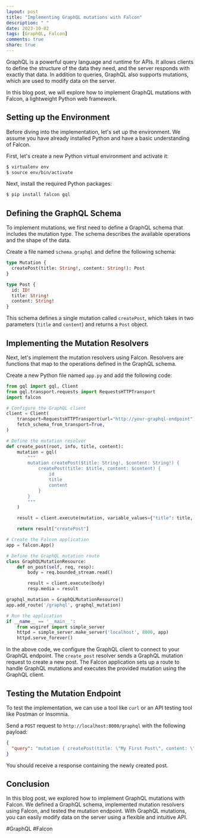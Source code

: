 ```yaml
---
layout: post
title: "Implementing GraphQL mutations with Falcon"
description: " "
date: 2023-10-02
tags: [GraphQL, Falcon]
comments: true
share: true
---
```


GraphQL is a powerful query language and runtime for APIs. It allows clients to define the structure of the data they need, and the server responds with exactly that data. In addition to queries, GraphQL also supports mutations, which are used to modify data on the server.

In this blog post, we will explore how to implement GraphQL mutations with Falcon, a lightweight Python web framework.

## Setting up the Environment

Before diving into the implementation, let's set up the environment. We assume you have already installed Python and have a basic understanding of Falcon.

First, let's create a new Python virtual environment and activate it:

```bash
$ virtualenv env
$ source env/bin/activate
```

Next, install the required Python packages:

```bash
$ pip install falcon gql
```

## Defining the GraphQL Schema

To implement mutations, we first need to define a GraphQL schema that includes the mutation type. The schema describes the available operations and the shape of the data.

Create a file named `schema.graphql` and define the following schema:

```graphql
type Mutation {
  createPost(title: String!, content: String!): Post
}

type Post {
  id: ID!
  title: String!
  content: String!
}
```

This schema defines a single mutation called `createPost`, which takes in two parameters (`title` and `content`) and returns a `Post` object.

## Implementing the Mutation Resolvers

Next, let's implement the mutation resolvers using Falcon. Resolvers are functions that map to the operations defined in the GraphQL schema.

Create a new Python file named `app.py` and add the following code:

```python
from gql import gql, Client
from gql.transport.requests import RequestsHTTPTransport
import falcon

# Configure the GraphQL client
client = Client(
    transport=RequestsHTTPTransport(url="http://your-graphql-endpoint"),
    fetch_schema_from_transport=True,
)

# Define the mutation resolver
def create_post(root, info, title, content):
    mutation = gql(
        """
        mutation createPost($title: String!, $content: String!) {
            createPost(title: $title, content: $content) {
                id
                title
                content
            }
        }
        """
    )

    result = client.execute(mutation, variable_values={"title": title, "content": content})

    return result["createPost"]

# Create the Falcon application
app = falcon.App()

# Define the GraphQL mutation route
class GraphQLMutationResource:
    def on_post(self, req, resp):
        body = req.bounded_stream.read()

        result = client.execute(body)
        resp.media = result

graphql_mutation = GraphQLMutationResource()
app.add_route('/graphql', graphql_mutation)

# Run the application
if __name__ == '__main__':
    from wsgiref import simple_server
    httpd = simple_server.make_server('localhost', 8000, app)
    httpd.serve_forever()
```

In the above code, we configure the GraphQL client to connect to your GraphQL endpoint. The `create_post` resolver sends a GraphQL mutation request to create a new post. The Falcon application sets up a route to handle GraphQL mutations and executes the provided mutation using the GraphQL client.

## Testing the Mutation Endpoint

To test the implementation, we can use a tool like `curl` or an API testing tool like Postman or Insomnia.

Send a `POST` request to `http://localhost:8000/graphql` with the following payload:

```json
{
  "query": "mutation { createPost(title: \"My First Post\", content: \"Hello, Falcon and GraphQL!\") { id title content } }"
}
```

You should receive a response containing the newly created post.

## Conclusion

In this blog post, we explored how to implement GraphQL mutations with Falcon. We defined a GraphQL schema, implemented mutation resolvers using Falcon, and tested the mutation endpoint. With GraphQL mutations, you can easily modify data on the server using a flexible and intuitive API.

#GraphQL #Falcon